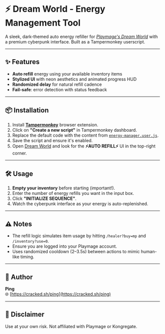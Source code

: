 # ⚡ Dream World - Energy Management Tool

A sleek, dark-themed auto energy refiller for *[Playmage's Dream World](https://kong.playmage.com/dream/)* with a premium cyberpunk interface.
Built as a Tampermonkey userscript.

---

## ✨ Features

- **Auto refill** energy using your available inventory items
- **Stylized UI** with neon aesthetics and animated progress HUD
- **Randomized delay** for natural refill cadence
- **Fail-safe**: error detection with status feedback

---

## 📦 Installation

1. Install **[Tampermonkey](https://www.tampermonkey.net/)** browser extension.
2. Click on **"Create a new script"** in Tampermonkey dashboard.
3. Replace the default code with the content from [`energy-manager.user.js`](./energy-manager.user.js).
4. Save the script and ensure it's enabled.
5. Open [Dream World](https://kong.playmage.com/dream/) and look for the **⚡AUTO REFILL⚡** UI in the top-right corner.

---

## 🛠 Usage

1. **Empty your inventory** before starting (important!).
2. Enter the number of energy refills you want in the input box.
3. Click **"INITIALIZE SEQUENCE"**.
4. Watch the cyberpunk interface as your energy is auto-replenished.

---

## ⚠️ Notes

- The refill logic simulates item usage by hitting `/healer?buy=mp` and `/inventory?use=0`.
- Ensure you are logged into your Playmage account.
- Uses randomized cooldown (2–3.5s) between actions to mimic human-like timing.

---

## 🧠 Author

**Ping**  
🌐 [https://cracked.sh/ping](https://cracked.sh/ping)

---

## 📜 Disclaimer

Use at your own risk. Not affiliated with Playmage or Kongregate.

